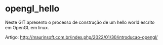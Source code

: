 # opengl_hello
Neste GIT apresento o processo de construção de um hello world escrito em OpenGL em linux.

Artigo:
http://maurinsoft.com.br/index.php/2022/01/30/introducao-opengl/
